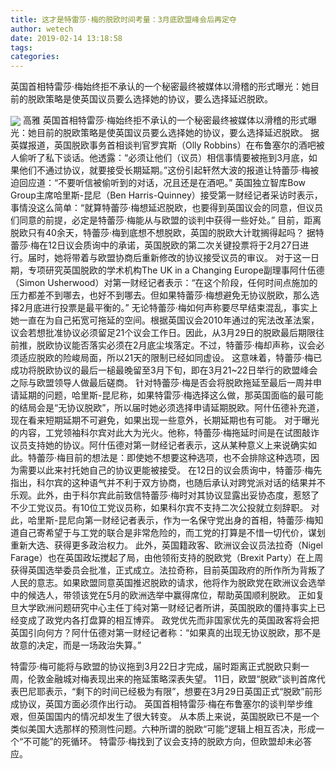 ```yaml
---
title: 这才是特雷莎·梅的脱欧时间考量：3月底欧盟峰会后再定夺
author: wetech
date: 2019-02-14 13:18:58
tags: 
categories: 
---
```

英国首相特雷莎·梅始终拒不承认的一个秘密最终被媒体以滑稽的形式曝光：她目前的脱欧策略是使英国议员要么选择她的协议，要么选择延迟脱欧。
<!-- more -->
<img align="center" border="0" src="https://imgcdn.yicai.com/uppics/images/2019/02/467e8f7270c730a738a7f69f8bfa1e48.jpg" />
高雅
英国首相特雷莎·梅始终拒不承认的一个秘密最终被媒体以滑稽的形式曝光：她目前的脱欧策略是使英国议员要么选择她的协议，要么选择延迟脱欧。
据英媒报道，英国脱欧事务首相谈判官罗宾斯（Olly Robbins）在布鲁塞尔的酒吧被人偷听了私下谈话。他透露：“必须让他们（议员）相信事情要被拖到3月底，如果他们不通过协议，就要接受长期延期。”这份引起轩然大波的报道让特蕾莎·梅被迫回应道：“不要听信被偷听到的对话，况且还是在酒吧。”
英国独立智库Bow Group主席哈里斯-昆尼（Ben Harris-Quinney）接受第一财经记者采访时表示，事情没这么简单：“就算特蕾莎·梅想延迟脱欧，也要得到英国议会的同意，但议员们同意的前提，必定是特蕾莎·梅能从与欧盟的谈判中获得一些好处。”
目前，距离脱欧只有40余天，特蕾莎·梅到底想不想脱欧，英国的脱欧大计耽搁得起吗？
据特蕾莎·梅在12日议会质询中的承诺，英国脱欧的第二次关键投票将于2月27日进行。届时，她将带着与欧盟协商后重新修改的协议接受议员的审议。
对于这一日期，专项研究英国脱欧的学术机构The UK in a Changing Europe副理事阿什伍德（Simon Usherwood）对第一财经记者表示：“在这个阶段，任何时间点施加的压力都差不到哪去，也好不到哪去。但如果特蕾莎·梅想避免无协议脱欧，那么选择2月底进行投票是最平衡的。”
无论特蕾莎·梅如何声称要尽早结束混乱，事实上她一直在为自己拓宽可拖延的空间。根据英国议会2010年通过的宪法改革法案，议会若想批准协议必须留足21个议会工作日。因此，从3月29日的脱欧最后期限往前推，脱欧协议能否落实必须在2月底尘埃落定。不过，特蕾莎·梅却声称，议会必须适应脱欧的险峻局面，所以21天的限制已经如同虚设。
这意味着，特蕾莎·梅已成功将脱欧协议的最后一槌最晚留至3月下旬，即在3月21~22日举行的欧盟峰会之际与欧盟领导人做最后磋商。
针对特蕾莎·梅是否会将脱欧拖延至最后一周并申请延期的问题，哈里斯-昆尼称，如果特雷莎·梅选择这么做，那英国面临的最可能的结局会是“无协议脱欧”，所以届时她必须选择申请延期脱欧。阿什伍德补充道，现在看来短期延期不可避免，如果出现一些意外，长期延期也有可能。
对于曝光的内容，工党领袖科尔宾对此大为光火。他称，特蕾莎·梅拖延时间是在试图敲诈议员支持她的协议。阿什伍德对第一财经记者表示，这从某种意义上来说确实如此。特蕾莎·梅目前的想法是：即使她不想要这种选项，也不会排除这种选项，因为需要以此来衬托她自己的协议更能被接受。
在12日的议会质询中，特蕾莎·梅先指出，科尔宾的这种语气并不利于双方协商，也随后承认对跨党派对话的结果并不乐观。此外，由于科尔宾此前致信特蕾莎·梅时对其协议显露出妥协态度，惹怒了不少工党议员。有10位工党议员称，如果科尔宾不支持二次公投就立刻辞职。
对此，哈里斯-昆尼向第一财经记者表示，作为一名保守党出身的首相，特蕾莎·梅知道自己寄希望于与工党的联合是非常危险的，而工党的打算是不惜一切代价，谋划重新大选、获得更多政治权力。
此外，英国籍政客、欧洲议会议员法拉奇（Nigel Farage）也在英国政坛搅起了局，由他领衔支持的脱欧党（Brexit Party）在上周获得英国选举委员会批准，正式成立。法拉奇称，目前英国政府的所作所为背叛了人民的意志。如果欧盟同意英国推迟脱欧的请求，他将作为脱欧党在欧洲议会选举中的候选人，带领该党在5月的欧洲选举中赢得席位，帮助英国顺利脱欧。
正如复旦大学欧洲问题研究中心主任丁纯对第一财经记者所讲，英国脱欧的僵持事实上已经变成了政党内各打盘算的相互博弈。
政党优先而非国家优先的英国政客将会把英国引向何方？阿什伍德对第一财经记者称：“如果真的出现无协议脱欧，那不是故意的决定，而是一场政治失算。”
 
 
特雷莎·梅可能将与欧盟的协议拖到3月22日才完成，届时距离正式脱欧只剩一周，伦敦金融城对梅表现出来的拖延策略深表失望。
11日，欧盟“脱欧”谈判首席代表巴尼耶表示，“剩下的时间已经极为有限”，想要在3月29日英国正式“脱欧”前形成协议，英国方面必须作出行动。
英国首相特雷莎·梅在布鲁塞尔的谈判举步维艰，但英国国内的情况却发生了很大转变。
从本质上来说，英国脱欧已不是一个类似美国大选那样的预测性问题。六种所谓的脱欧“可能”逻辑上相互否决，形成一个“不可能”的死循环。
特雷莎·梅找到了议会支持的脱欧方向，但欧盟却未必答应。
